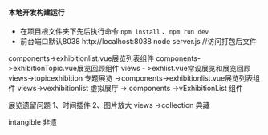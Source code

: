 #### 本地开发构建运行
- 在项目根文件夹下先后执行命令  `npm install` 、`npm run dev`
- 前台端口默认8038 http://localhost:8038
node server.js   //访问打包后文件

components->exhibitionlist.vue展览列表组件
components->exhibitionTopic.vue展览回顾组件
views - >exhlist.vue常设展览和展览回顾
views->topicexhibition 专题展览 ->components->exhibitionlist.vue展览列表组件
views->vexhibitionlist 虚拟展厅 -> components ->vExhibitionList 组件

展览遗留问题 1、时间插件 2、图片放大
views ->collection 典藏

intangible 非遗

